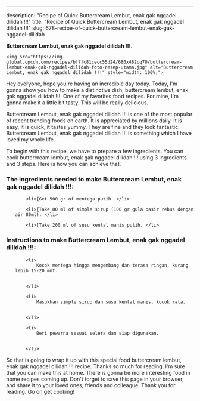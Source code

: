 ---
description: "Recipe of Quick Buttercream Lembut, enak gak nggadel dilidah !!!"
title: "Recipe of Quick Buttercream Lembut, enak gak nggadel dilidah !!!"
slug: 678-recipe-of-quick-buttercream-lembut-enak-gak-nggadel-dilidah

<p>
	<strong>Buttercream Lembut, enak gak nggadel dilidah !!!</strong>. 
	
</p>
<p>
	
	<img src="https://img-global.cpcdn.com/recipes/bf7fc81cecc55d24/680x482cq70/buttercream-lembut-enak-gak-nggadel-dilidah-foto-resep-utama.jpg" alt="Buttercream Lembut, enak gak nggadel dilidah !!!" style="width: 100%;">
	
	
</p>
<p>
	Hey everyone, hope you're having an incredible day today. Today, I'm gonna show you how to make a distinctive dish, buttercream lembut, enak gak nggadel dilidah !!!. One of my favorites food recipes. For mine, I'm gonna make it a little bit tasty. This will be really delicious.
</p>
	
<p>
	Buttercream Lembut, enak gak nggadel dilidah !!! is one of the most popular of recent trending foods on earth. It is appreciated by millions daily. It is easy, it is quick, it tastes yummy. They are fine and they look fantastic. Buttercream Lembut, enak gak nggadel dilidah !!! is something which I have loved my whole life.
</p>
<p>
	
</p>

<p>
To begin with this recipe, we have to prepare a few ingredients. You can cook buttercream lembut, enak gak nggadel dilidah !!! using 3 ingredients and 3 steps. Here is how you can achieve that.
</p>

<h3>The ingredients needed to make Buttercream Lembut, enak gak nggadel dilidah !!!:</h3>

<ol>
	
		<li>{Get 500 gr of mentega putih. </li>
	
		<li>{Take 80 ml of simple sirup (100 gr gula pasir rebus dengan air 80ml). </li>
	
		<li>{Take 200 ml of susu kental manis putih. </li>
	
</ol>
<p>
	
</p>

<h3>Instructions to make Buttercream Lembut, enak gak nggadel dilidah !!!:</h3>

<ol>
	
		<li>
			Kocok mentega hingga mengembang dan terasa ringan, kurang lebih 15-20 mnt.
			
			
		</li>
	
		<li>
			Masukkan simple sirup dan susu kental manis, kocok rata.
			
			
		</li>
	
		<li>
			Beri pewarna sesuai selera dan siap digunakan.
			
			
		</li>
	
</ol>

<p>
	
</p>

<p>
	So that is going to wrap it up with this special food buttercream lembut, enak gak nggadel dilidah !!! recipe. Thanks so much for reading. I'm sure that you can make this at home. There is gonna be more interesting food in home recipes coming up. Don't forget to save this page in your browser, and share it to your loved ones, friends and colleague. Thank you for reading. Go on get cooking!
</p>
